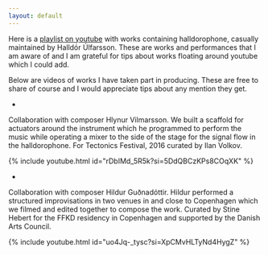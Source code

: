 ```yaml
---
layout: default
---
```

Here is a [playlist on youtube](https://youtu.be/rDbIMd_5R5k?si=-mhI8jGYSvoaeuU0) with works containing halldorophone, casually maintained by Halldór Úlfarsson. These are works and performances that I am aware of and I am grateful for tips about works floating around youtube which I could add. 

Below are videos of works I have taken part in producing. These are free to share of course and I would appreciate tips about any mention they get.

-

Collaboration with composer Hlynur Vilmarsson. We built a scaffold for actuators around the instrument which he programmed to perform the music while operating a mixer to the side of the stage for the signal flow in the halldorophone. For Tectonics Festival, 2016 curated by Ilan Volkov.

{% include youtube.html id="rDbIMd_5R5k?si=5DdQBCzKPs8COqXK" %}

-

Collaboration with composer Hildur Guðnadóttir. Hildur performed a structured improvisations in two venues in and close to Copenhagen which we filmed and edited together to compose the work. Curated by Stine Hebert for the FFKD residency in Copenhagen and supported by the Danish Arts Council.

{% include youtube.html id="uo4Jq-_tysc?si=XpCMvHLTyNd4HygZ" %}
